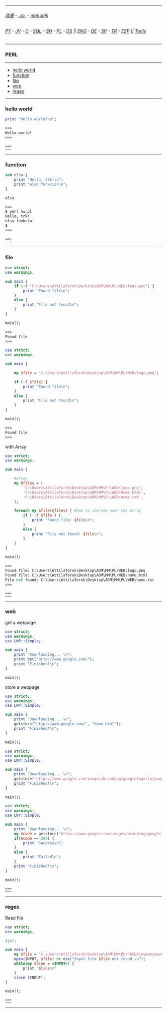 
---

###### [改善](https://github.com/ttltrk/0C/blob/master/README.MD) - [.co.](https://github.com/ttltrk/PRG/blob/master/CODING.MD) - [manuals](https://github.com/ttltrk/PRG/blob/master/MAN.MD)

###### [PY](https://github.com/ttltrk/PRG/blob/master/PY/DOC/PYF/PYF.MD) - [JV](https://github.com/ttltrk/PRG/blob/master/JAVA/JAVA.MD) - [C](https://github.com/ttltrk/PRG/blob/master/C/C.MD) - [SQL](https://github.com/ttltrk/DB/blob/master/SQL/DOC/OSM/OSQLM/SQLM/SQLM.MD) - [SH](https://github.com/ttltrk/ELSE/blob/master/M/UX/UX.MD) - [PL](https://github.com/ttltrk/PRG/blob/master/PERL/PL.MD) - [DS](https://github.com/ttltrk/ELSE/blob/master/DATA/DS/DS.MD) || [ENG](https://github.com/ttltrk/ELSE/blob/master/LAN/ENG/LE.MD) - [DE](https://github.com/ttltrk/ELSE/blob/master/LAN/GER/DUO_GER.MD) - [SP](https://github.com/ttltrk/ELSE/blob/master/LAN/SP/SP.MD) - [TR](https://github.com/ttltrk/ELSE/blob/master/LAN/TR/TR.MD) - [ESP](https://github.com/ttltrk/ELSE/blob/master/LAN/ESP/ESP.MD) || [Tools](https://github.com/ttltrk/ELSE/blob/master/M/TOOLS/TOOLS.MD)

---

<h3 id='^'>PERL</h3>

---

* <a href='#hw'>hello world</a></br>
* <a href='#function'>function</a></br>
* <a href='#file'>file</a></br>
* <a href='#web'>web</a></br>
* <a href='#regex'>regex</a></br>

---

<h3 id='hw'>hello world</h3>

```pl
print "Hello world!\n";

>>>
Hello world!
>>>
```

<a href='#^'>^^^</a>

---

<h3 id='function'>function</h3>

```pl
sub elso {
	print "Hello, trk!\n";
	print "elso funkcio!\n";
}

elso

>>>
$ perl hw.pl
Hello, trk!
elso funkcio!
$
>>>
```

<a href='#^'>^^^</a>

---

<h3 id='file'>file</h3>

```perl
use strict;
use warnings;

sub main {
    if (-f 'C:\Users\AttilaTorok\Desktop\ADM\MM\PL\WEB\logo.png') {
        print "Found file\n";
    }
    else {
        print "File not found\n";
    }
}

main();

>>>
Found file
>>>
```

```perl
use strict;
use warnings;

sub main {

    my $file = 'C:\Users\AttilaTorok\Desktop\ADM\MM\PL\WEB\logo.png';

    if (-f $file) {
        print "Found file\n";
    }
    else {
        print "File not found\n";
    }
}

main();

>>>
Found file
>>>
```

with Array

```perl
use strict;
use warnings;

sub main {

    #array
    my @files = (
        'C:\Users\AttilaTorok\Desktop\ADM\MM\PL\WEB\logo.png',
        'C:\Users\AttilaTorok\Desktop\ADM\MM\PL\WEB\home.html',
        'C:\Users\AttilaTorok\Desktop\ADM\MM\PL\WEB\home.txt',
    );

    foreach my $file(@files) { #how to iterate ower the array
        if ( -f $file ) {
            print "Found file: $file\n";
        }
        else {
            print "File not found: $file\n";
        }
    }
}

main();

>>>
Found file: C:\Users\AttilaTorok\Desktop\ADM\MM\PL\WEB\logo.png
Found file: C:\Users\AttilaTorok\Desktop\ADM\MM\PL\WEB\home.html
File not found: C:\Users\AttilaTorok\Desktop\ADM\MM\PL\WEB\home.txt
>>>
```

<a href='#^'>^^^</a>

---

<h3 id='web'>web</h3>

get a webpage

```perl
use strict;
use warnings;
use LWP::Simple;

sub main {
    print "Downloading... \n";
    print get("http://www.google.com/");
    print "Finished!\n";
}

main();
```

store a webpage

```perl
use strict;
use warnings;
use LWP::Simple;

sub main {
    print "Downloading... \n";
    getstore("http://www.google.com/", "home.html");
    print "Finished!\n";
}

main();
```

```perl
use strict;
use warnings;
use LWP::Simple;

sub main {
    print "Downloading... \n";
    getstore('https://www.google.com/images/branding/googlelogo/1x/googlelogo_color_272x92dp.png', 'logo.png');
    print "Finished!\n";
}

main();
```

```perl
use strict;
use warnings;
use LWP::Simple;

sub main {
    print "Downloading... \n";
    my $code = getstore('https://www.google.com/images/branding/googlelogo/1x/googlelogo_color_272x92dp.png', 'logo.png');
    if($code == 200) {
        print "Success\n";
    }
    else {
        print "Failed\n";
    }
    print "Finished!\n";
}

main();
```

<a href='#^'>^^^</a>

---

<h3 id='regex'>regex</h3>

Read file

```perl
use strict;
use warnings;

$|=1;

sub main {
    my $file = 'C:\Users\AttilaTorok\Desktop\ADM\MM\PL\REGEX\mymanjeeves.txt';
    open(INPUT, $file) or die("Input file $file not found.\n");
    while(my $line = <INPUT>) {
        print "$line\n"
    }
    close (INPUT);
}

main();
```

<a href='#^'>^^^</a>

---

